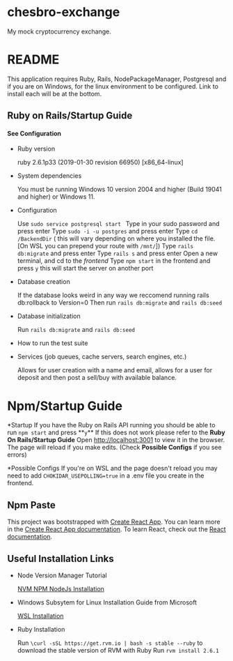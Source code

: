 # chesbro-exchange
My mock cryptocurrency exchange.
# README
This application requires Ruby, Rails, NodePackageManager, Postgresql and if you are on Windows, for the linux environment to be configured.
Link to install each will be at the bottom.



## Ruby on Rails/Startup Guide
#### See Configuration


* Ruby version

    ruby 2.6.1p33 (2019-01-30 revision 66950) [x86_64-linux]

* System dependencies

    You must be running Windows 10 version 2004 and higher (Build 19041 and higher) or Windows 11.

* Configuration

    Use `sudo service postgresql start `
    Type in your sudo password and press enter
    Type `sudo -i -u postgres` and press enter
    Type `cd /BackendDir` ( this will vary depending on where you installed the file. [On WSL you can prepend your route with `/mnt/`])
    Type `rails db:migrate` and press enter
    Type `rails s` and press enter
    Open a new terminal, and cd to the *frontend*
    Type `npm start` in the frontend and press `y` this will start the server on another port

* Database creation

    If the database looks weird in any way we reccomend running rails db:rollback to Version=0
    Then run `rails db:migrate` and `rails db:seed`

* Database initialization

    Run `rails db:migrate` and `rails db:seed`

* How to run the test suite


* Services (job queues, cache servers, search engines, etc.)

    Allows for user creation with a name and email, allows for a user for deposit and then post a sell/buy with available balance.

# Npm/Startup Guide

  *Startup
    If you have the Ruby on Rails API running you should be able to run `npm start` and press \*\*`y`\*\*
    If this does not work please refer to the **Ruby On Rails/Startup Guide**
    Open [http://localhost:3001](http://localhost:3001) to view it in the browser.
    The page will reload if you make edits. (Check **Possible Configs** if you see errors)

  *Possible Configs
    If you're on WSL and the page doesn't reload you may need to add `CHOKIDAR_USEPOLLING=true` in a .env file you create in the frontend.


## Npm Paste

  This project was bootstrapped with [Create React App](https://github.com/facebook/create-react-app).
  You can learn more in the [Create React App documentation](https://facebook.github.io/create-react-app/docs/getting-started).
  To learn React, check out the [React documentation](https://reactjs.org/).


## Useful Installation Links

* Node Version Manager Tutorial

  [NVM NPM NodeJs Installation](https://linuxize.com/post/how-to-install-node-js-on-ubuntu-18.04/#installing-nodejs-and-npm-using-nvm)

* Windows Subsytem for Linux Installation Guide from Microsoft

  [WSL Installation](https://docs.microsoft.com/en-us/windows/wsl/install)

* Ruby Installation

  Run `\curl -sSL https://get.rvm.io | bash -s stable --ruby` to download the stable version of RVM with Ruby
  Run `rvm install 2.6.1`